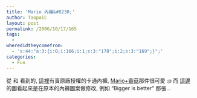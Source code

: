 ```yaml
---
title: 'Mario 內褲&#8230;'
author: TaopaiC
layout: post
permalink: /2006/10/17/165
tags:
  - 
wheredidtheycomefrom:
  - 's:44:"a:3:{i:0;i:166;i:1;s:3:"178";i:2;s:3:"169";}";'
categories:
  - Fun
---
```

從 [<a class="DiggThisButton DiggMedium" href="http://digg.com/submit?url=http%3A%2F%2Fpctao.org%2F2006%2F10%2F17%2F165&title=Mario+%E5%85%A7%E8%A4%B2%26%238230%3B"></a>][1] 和 [<a class="DiggThisButton DiggMedium" href="http://digg.com/submit?url=http%3A%2F%2Fpctao.org%2F2006%2F10%2F17%2F165&title=Mario+%E5%85%A7%E8%A4%B2%26%238230%3B"></a>][2] 看到的, [這裡][3]有賣原廠授權的卡通內褲, [Mario+香菇][4]那件很可愛 :p 而 [這邊][5] 的圖看起來是在原本的內褲圖案做修改, 例如 &#8220;Bigger is better" 那張&#8230;

 [1]: http://digg.com/gaming_news/Nintendo_Approved_Underwear_from_mid_80_s_Bigger_is_Better
 [2]: http://digg.com/gaming_news/More_Nintendo_Panties
 [3]: http://stylinonline.stores.yahoo.net/boxerspanties.html
 [4]: http://stylinonline.stores.yahoo.net/boxmariochase.html
 [5]: http://crazyjapan.blogspot.com/2006/10/los-calzoncillos-de-super-mario-bros.html